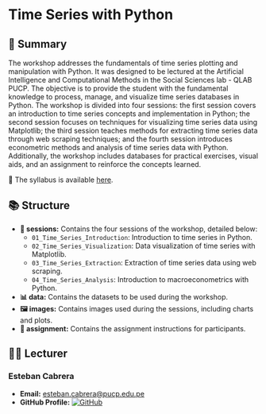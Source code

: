 # Time Series with Python
## 📄 Summary

The workshop addresses the fundamentals of time series plotting and manipulation with Python. It was designed to be lectured at the Artificial Intelligence and Computational Methods in the Social Sciences lab - QLAB PUCP. The objective is to provide the student with the fundamental knowledge to process, manage, and visualize time series databases in Python. The workshop is divided into four sessions: the first session covers an introduction to time series concepts and implementation in Python; the second session focuses on techniques for visualizing time series data using Matplotlib; the third session teaches methods for extracting time series data through web scraping techniques; and the fourth session introduces econometric methods and analysis of time series data with Python. Additionally, the workshop includes databases for practical exercises, visual aids, and an assignment to reinforce the concepts learned.

📑 The syllabus is available [here](https://drive.google.com/file/d/1aq0P9h7GxHKmNW6iPEEO4OlumDv7lcUV/view).

## 📚 Structure
- **📅 sessions:** Contains the four sessions of the workshop, detailed below:
  - `01_Time_Series_Introduction`: Introduction to time series in Python.
  - `02_Time_Series_Visualization`: Data visualization of time series with Matplotlib.
  - `03_Time_Series_Extraction`: Extraction of time series data using web scraping.
  - `04_Time_Series_Analysis`: Introduction to macroeconometrics with Python.
- **📊 data:** Contains the datasets to be used during the workshop.
- **🖼️ images:** Contains images used during the sessions, including charts and plots.
- **📝 assignment:** Contains the assignment instructions for participants.

## 👨‍🏫 Lecturer

### Esteban Cabrera
- **Email:** [esteban.cabrera@pucp.edu.pe](mailto:esteban.cabrera@pucp.edu.pe)
- **GitHub Profile:** [![GitHub](https://img.shields.io/badge/-GitHub-black?style=flat-square&logo=github)](https://github.com/estcab00)

